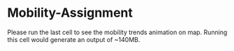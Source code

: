 # Mobility-Assignment

Please run the last cell to see the mobility trends animation on map. Running this cell would generate an output of ~140MB.  
